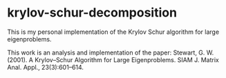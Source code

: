 # krylov-schur-decomposition
This is my personal implementation of the Krylov Schur algorithm for large eigenproblems.

This work is an analysis and implementation of the paper: Stewart, G. W. (2001). A Krylov–Schur Algorithm for Large Eigenproblems. SIAM J. Matrix Anal. Appl., 23(3):601–614.
